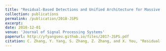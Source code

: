```yaml
---
title: "Residual-Based Detections and Unified Architecture for Massive MIMO Uplink"
collection: publications
permalink: /publication/2018-JSPS
excerpt:
date: 2018-12-01
venue: 'Journal of Signal Processing Systems'
paperurl: http://yfyangseu.github.io/files/2017-JSPS.pdf
citation: C. Zhang, Y. Yang, S. Zhang, Z. Zhang, and X. You, "Residual-based detections and unified architecture for massive MIMO uplink," <i>Journal of Signal Processing Systems </i>, vol. 91, no. 9, pp. 1039–1052, 2019.
---
```

